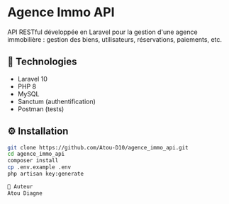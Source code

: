 # Agence Immo API

API RESTful développée en Laravel pour la gestion d'une agence immobilière : gestion des biens, utilisateurs, réservations, paiements, etc.

## 🔧 Technologies
- Laravel 10
- PHP 8
- MySQL
- Sanctum (authentification)
- Postman (tests)

## ⚙️ Installation
```bash
git clone https://github.com/Atou-D10/agence_immo_api.git
cd agence_immo_api
composer install
cp .env.example .env
php artisan key:generate

📌 Auteur
Atou Diagne
